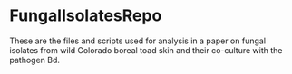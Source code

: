 # FungalIsolatesRepo

These are the files and scripts used for analysis in a paper on fungal isolates from wild Colorado boreal toad skin and their co-culture with the pathogen Bd.
